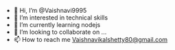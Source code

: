 - 👋 Hi, I’m @Vaishnavi9995
- 👀 I’m interested in technical skills 
- 🌱 I’m currently learning nodejs
- 💞️ I’m looking to collaborate on ...
- 📫 How to reach me Vaishnavikalshetty80@gmail.com 

<!---
Vaishnavi9995/Vaishnavi9995 is a ✨ special ✨ repository because its `README.md` (this file) appears on your GitHub profile.
You can click the Preview link to take a look at your changes.
--->
